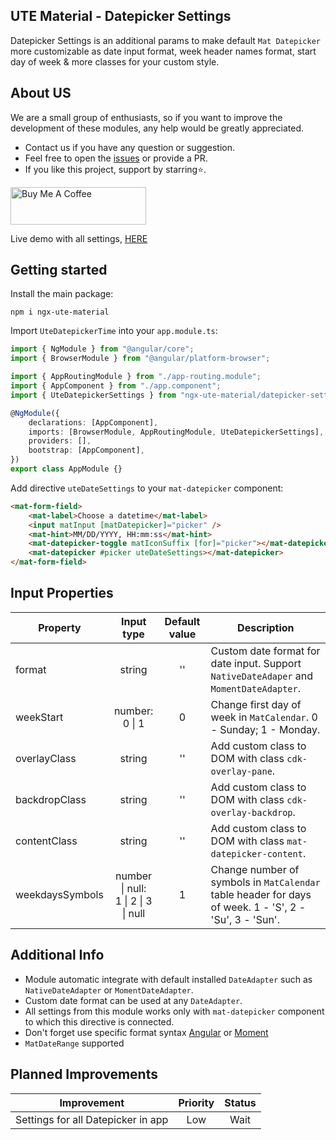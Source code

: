 ## UTE Material - Datepicker Settings

Datepicker Settings is an additional params to make default `Mat Datepicker` more customizable as date input format, week header names format, start day of week & more classes for your custom style.

## About US

We are a small group of enthusiasts, so if you want to improve the development of these modules, any help would be greatly appreciated.

-   Contact us if you have any question or suggestion.
-   Feel free to open the [issues]() or provide a PR.
-   If you like this project, support by starring⭐.

<a href="https://www.buymeacoffee.com" target="_blank"><img src="https://cdn.buymeacoffee.com/buttons/v2/default-yellow.png" alt="Buy Me A Coffee" style="height: 60px !important;width: 217px !important;" ></a>

Live demo with all settings, [HERE](https://under-tree-e.github.io/ute-material.ngx/components/datepicker-settings)

## Getting started

Install the main package:

```shell
npm i ngx-ute-material
```

Import `UteDatepickerTime` into your `app.module.ts`:

```ts
import { NgModule } from "@angular/core";
import { BrowserModule } from "@angular/platform-browser";

import { AppRoutingModule } from "./app-routing.module";
import { AppComponent } from "./app.component";
import { UteDatepickerSettings } from "ngx-ute-material/datepicker-settings";

@NgModule({
    declarations: [AppComponent],
    imports: [BrowserModule, AppRoutingModule, UteDatepickerSettings],
    providers: [],
    bootstrap: [AppComponent],
})
export class AppModule {}
```

Add directive `uteDateSettings` to your `mat-datepicker` component:

```html
<mat-form-field>
    <mat-label>Choose a datetime</mat-label>
    <input matInput [matDatepicker]="picker" />
    <mat-hint>MM/DD/YYYY, HH:mm:ss</mat-hint>
    <mat-datepicker-toggle matIconSuffix [for]="picker"></mat-datepicker-toggle>
    <mat-datepicker #picker uteDateSettings></mat-datepicker>
</mat-form-field>
```

## Input Properties

| Property        |               Input type               | Default value | Description                                                                                            |
| --------------- | :------------------------------------: | :-----------: | ------------------------------------------------------------------------------------------------------ |
| format          |                 string                 |      ''       | Custom date format for date input. Support `NativeDateAdaper` and `MomentDateAdapter`.                 |
| weekStart       |           number:<br>0 \| 1            |       0       | Change first day of week in `MatCalendar`. 0 - Sunday; 1 - Monday.                                     |
| overlayClass    |                 string                 |      ''       | Add custom class to DOM with class `cdk-overlay-pane`.                                                 |
| backdropClass   |                 string                 |      ''       | Add custom class to DOM with class `cdk-overlay-backdrop`.                                             |
| contentClass    |                 string                 |      ''       | Add custom class to DOM with class `mat-datepicker-content`.                                           |
| weekdaysSymbols | number \| null:<br>1 \| 2 \| 3 \| null |       1       | Change number of symbols in `MatCalendar` table header for days of week. 1 - 'S', 2 - 'Su', 3 - 'Sun'. |

## Additional Info

-   Module automatic integrate with default installed `DateAdapter` such as `NativeDateAdapter` or `MomentDateAdapter`.
-   Custom date format can be used at any `DateAdapter`.
-   All settings from this module works only with `mat-datepicker` component to which this directive is connected.
-   Don't forget use specific format syntax [Angular](https://angular.io/api/common/DatePipe#custom-format-options) or [Moment](https://momentjs.com/docs/#/parsing/string/)
-   `MatDateRange` supported

## Planned Improvements

| Improvement                        | Priority | Status |
| ---------------------------------- | :------: | :----: |
| Settings for all Datepicker in app |   Low    |  Wait  |
